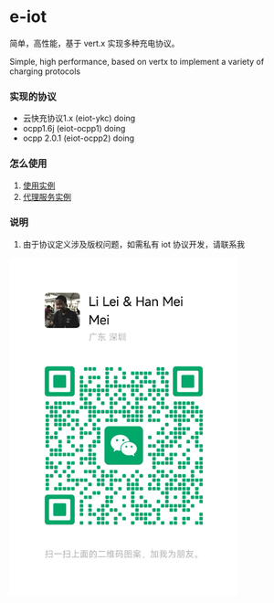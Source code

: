 # e-iot

简单，高性能，基于 vert.x 实现多种充电协议。

Simple, high performance, based on vertx to implement a variety of charging protocols

### 实现的协议

* 云快充协议1.x  (eiot-ykc) doing
* ocpp1.6j  (eiot-ocpp1) doing
* ocpp 2.0.1 (eiot-ocpp2) doing

### 怎么使用
1. [使用实例](./eiot-example/src/main/java/io/github/eiot/example/YkcChargeServerExample.java)
2. [代理服务实例](./eiot-example/src/main/java/io/github/eiot/example/YkcReverseServerExample.java)


### 说明
1. 由于协议定义涉及版权问题，如需私有 iot 协议开发，请联系我
<div>
	<img src="./wechat.png" alt="Editor" width="400">
</div>